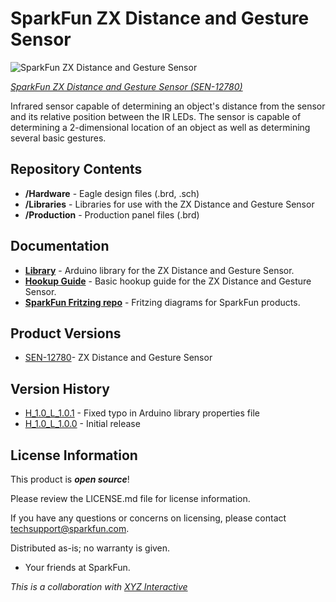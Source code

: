 SparkFun ZX Distance and Gesture Sensor
========================================

![SparkFun ZX Distance and Gesture Sensor](https://cdn.sparkfun.com//assets/parts/9/5/8/5/12780-01.jpg)

[*SparkFun ZX Distance and Gesture Sensor (SEN-12780)*](https://www.sparkfun.com/products/12780)

Infrared sensor capable of determining an object's distance from the sensor and its relative position between the IR LEDs. The sensor is capable of determining a 2-dimensional location of an object as well as determining several basic gestures.

Repository Contents
-------------------

* **/Hardware** - Eagle design files (.brd, .sch)
* **/Libraries** - Libraries for use with the ZX Distance and Gesture Sensor
* **/Production** - Production panel files (.brd)

Documentation
--------------

* **[Library](https://github.com/sparkfun/SparkFun_ZX_Distance_and_Gesture_Sensor_Arduino_Library)** - Arduino library for the ZX Distance and Gesture Sensor.
* **[Hookup Guide](https://learn.sparkfun.com/tutorials/zx-distance-and-gesture-sensor-hookup-guide)** - Basic hookup guide for the ZX Distance and Gesture Sensor.
* **[SparkFun Fritzing repo](https://github.com/sparkfun/Fritzing_Parts)** - Fritzing diagrams for SparkFun products.

Product Versions
----------------

* [SEN-12780](https://www.sparkfun.com/products/12780)- ZX Distance and Gesture Sensor

Version History
---------------

* [H_1.0_L_1.0.1](https://github.com/sparkfun/ZX_Distance_and_Gesture_Sensor/tree/H_1.0_L_1.0.1) - Fixed typo in Arduino library properties file
* [H_1.0_L_1.0.0](https://github.com/sparkfun/ZX_Distance_and_Gesture_Sensor/tree/H_1.0_L_1.0.0) - Initial release

License Information
-------------------

This product is _**open source**_! 

Please review the LICENSE.md file for license information. 

If you have any questions or concerns on licensing, please contact techsupport@sparkfun.com.

Distributed as-is; no warranty is given.

- Your friends at SparkFun.

_This is a collaboration with [XYZ Interactive](http://www.gesturesense.com/xyz)_